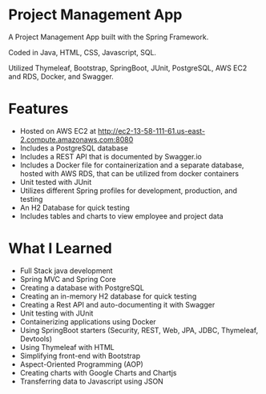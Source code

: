 # Project Management App
A Project Management App built with the Spring Framework.

Coded in Java, HTML, CSS, Javascript, SQL. 

Utilized Thymeleaf, Bootstrap, SpringBoot, JUnit, PostgreSQL, AWS EC2 and RDS, Docker, and Swagger.

# Features
* Hosted on AWS EC2 at http://ec2-13-58-111-61.us-east-2.compute.amazonaws.com:8080
* Includes a PostgreSQL database
* Includes a REST API that is documented by Swagger.io
* Includes a Docker file for containerization and a separate database, hosted with AWS RDS, that can be utilized from docker containers
* Unit tested with JUnit
* Utilizes different Spring profiles for development, production, and testing
* An H2 Database for quick testing
* Includes tables and charts to view employee and project data

# What I Learned
* Full Stack java development
* Spring MVC and Spring Core
* Creating a database with PostgreSQL
* Creating an in-memory H2 database for quick testing
* Creating a Rest API and auto-documenting it with Swagger
* Unit testing with JUnit
* Containerizing applications using Docker
* Using SpringBoot starters (Security, REST, Web, JPA, JDBC, Thymeleaf, Devtools)
* Using Thymeleaf with HTML
* Simplifying front-end with Bootstrap
* Aspect-Oriented Programming (AOP)
* Creating charts with Google Charts and Chartjs
* Transferring data to Javascript using JSON
